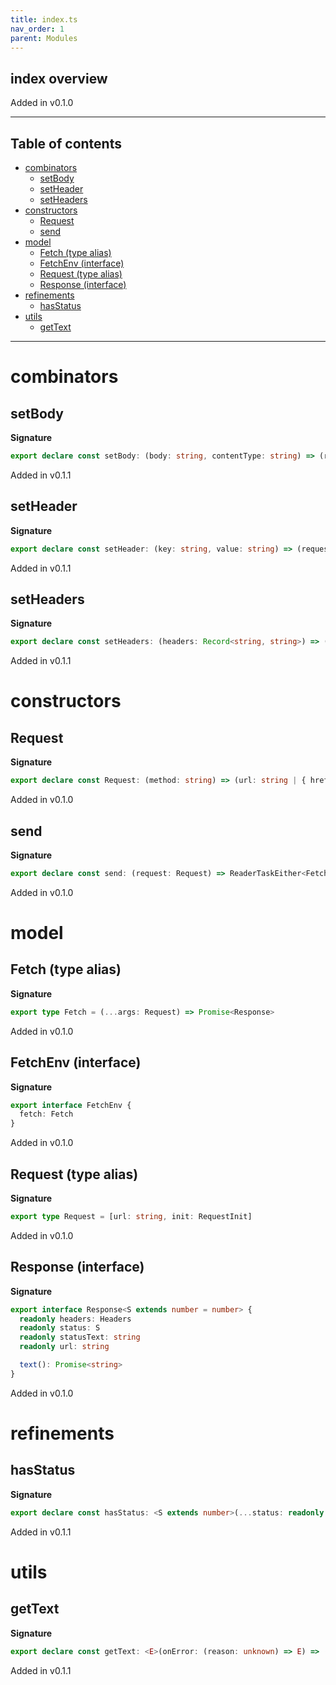 ```yaml
---
title: index.ts
nav_order: 1
parent: Modules
---
```


## index overview

Added in v0.1.0

---

<h2 class="text-delta">Table of contents</h2>

- [combinators](#combinators)
  - [setBody](#setbody)
  - [setHeader](#setheader)
  - [setHeaders](#setheaders)
- [constructors](#constructors)
  - [Request](#request)
  - [send](#send)
- [model](#model)
  - [Fetch (type alias)](#fetch-type-alias)
  - [FetchEnv (interface)](#fetchenv-interface)
  - [Request (type alias)](#request-type-alias)
  - [Response (interface)](#response-interface)
- [refinements](#refinements)
  - [hasStatus](#hasstatus)
- [utils](#utils)
  - [getText](#gettext)

---

# combinators

## setBody

**Signature**

```ts
export declare const setBody: (body: string, contentType: string) => (request: Request) => Request
```

Added in v0.1.1

## setHeader

**Signature**

```ts
export declare const setHeader: (key: string, value: string) => (request: Request) => Request
```

Added in v0.1.1

## setHeaders

**Signature**

```ts
export declare const setHeaders: (headers: Record<string, string>) => (request: Request) => Request
```

Added in v0.1.1

# constructors

## Request

**Signature**

```ts
export declare const Request: (method: string) => (url: string | { href: string }) => Request
```

Added in v0.1.0

## send

**Signature**

```ts
export declare const send: (request: Request) => ReaderTaskEither<FetchEnv, Error, Response>
```

Added in v0.1.0

# model

## Fetch (type alias)

**Signature**

```ts
export type Fetch = (...args: Request) => Promise<Response>
```

Added in v0.1.0

## FetchEnv (interface)

**Signature**

```ts
export interface FetchEnv {
  fetch: Fetch
}
```

Added in v0.1.0

## Request (type alias)

**Signature**

```ts
export type Request = [url: string, init: RequestInit]
```

Added in v0.1.0

## Response (interface)

**Signature**

```ts
export interface Response<S extends number = number> {
  readonly headers: Headers
  readonly status: S
  readonly statusText: string
  readonly url: string

  text(): Promise<string>
}
```

Added in v0.1.0

# refinements

## hasStatus

**Signature**

```ts
export declare const hasStatus: <S extends number>(...status: readonly S[]) => Refinement<Response<number>, Response<S>>
```

Added in v0.1.1

# utils

## getText

**Signature**

```ts
export declare const getText: <E>(onError: (reason: unknown) => E) => (response: Response) => TE.TaskEither<E, string>
```

Added in v0.1.1
